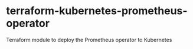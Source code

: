 # terraform-kubernetes-prometheus-operator
Terraform module to deploy the Prometheus operator to Kubernetes
